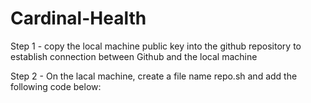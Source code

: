 # Cardinal-Health

Step 1 - copy the local machine public key into the github repository to establish connection between Github and the local machine

Step 2 - On the lacal machine, create a file name repo.sh and add the following code below:

